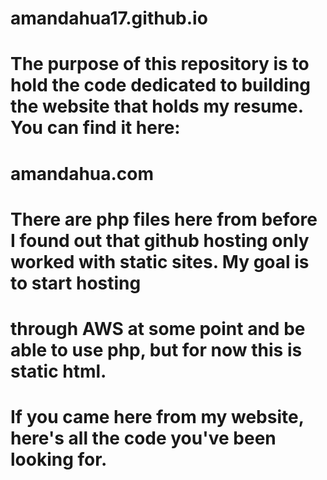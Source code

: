 # amandahua17.github.io
# The purpose of this repository is to hold the code dedicated to building the website that holds my resume. You can find it here:
# amandahua.com
# There are php files here from before I found out that github hosting only worked with static sites. My goal is to start hosting
# through AWS at some point and be able to use php, but for now this is static html.
# If you came here from my website, here's all the code you've been looking for.

